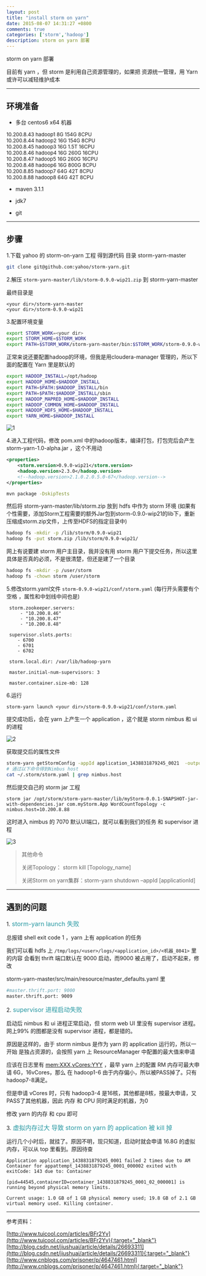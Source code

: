 ```yaml
---
layout: post
title: "install storm on yarn"
date: 2015-08-07 14:31:27 +0800
comments: true
categories: ['storm','hadoop']
description: storm on yarn 部署
---
```


storm on yarn 部署

<!--more-->

目前有 yarn ，但 storm 是利用自己资源管理的，如果把 资源统一管理，用 Yarn 或许可以减轻维护成本

---

## 环境准备

* 多台 centos6 x64 机器

<font size="2">
 10.200.8.43  hadoop1 8G 154G 8CPU
<br/>
 10.200.8.44  hadoop2 16G 154G 8CPU
<br/>
 10.200.8.45  hadoop3 16G 1.5T 16CPU
<br/>
 10.200.8.46  hadoop4 16G 260G 16CPU
<br/>
 10.200.8.47  hadoop5 16G 260G 16CPU
<br/>
 10.200.8.48  hadoop6 16G 800G 8CPU
<br/>
 10.200.8.85  hadoop7 64G 42T 8CPU
<br/>
 10.200.8.88  hadoop8 64G 42T 8CPU
</font>

* maven 3.1.1

* jdk7

* git

---

## 步骤

1.下载 yahoo 的 storm-on-yarn 工程 得到源代码 目录 storm-yarn-master

``` bash
git clone git@github.com:yahoo/storm-yarn.git
```

2.解压 ```storm-yarn-master/lib/storm-0.9.0-wip21.zip``` 到 storm-yarn-master

最终目录是

```
<your dir>/storm-yarn-master
<your dir>/storm-0.9.0-wip21
```

3.配置环境变量

``` bash
export STORM_WORK=<your dir>
export STORM_HOME=$STORM_WORK
export PATH=$STORM_WORK/storm-yarn-master/bin:$STORM_WORK/storm-0.9.0-wip21/bin:$PATH
```

正常来说还要配置hadoop的环境，但我是用cloudera-manager 管理的，所以下面的配置在 Yarn 里是默认的

``` bash
export HADOOP_INSTALL=/opt/hadoop
export HADOOP_HOME=$HADOOP_INSTALL
export PATH=$PATH:$HADOOP_INSTALL/bin
export PATH=$PATH:$HADOOP_INSTALL/sbin
export HADOOP_MAPRED_HOME=$HADOOP_INSTALL
export HADOOP_COMMON_HOME=$HADOOP_INSTALL
export HADOOP_HDFS_HOME=$HADOOP_INSTALL
export YARN_HOME=$HADOOP_INSTALL
```

![1](/images/storm/20150807/1.png)

4.进入工程代码，修改 pom.xml 中的hadoop版本，编译打包，打包完后会产生 storm-yarn-1.0-alpha.jar ，这个不用动

``` xml
<properties>
    <storm.version>0.9.0-wip21</storm.version>
    <hadoop.version>2.3.0</hadoop.version>
    <!--hadoop.version>2.1.0.2.0.5.0-67</hadoop.version-->
</properties>
```

``` bash
mvn package -DskipTests
```

然后将 storm-yarn-master/lib/storm.zip 放到 hdfs 中作为 storm 环境 (如果有个性需要，添加Storm工程需要的额外Jar包到storm-0.9.0-wip21的lib下，重新压缩成storm.zip文件，上传至HDFS的指定目录中)

``` bash
hadoop fs -mkdir -p /lib/storm/0.9.0-wip21
hadoop fs -put storm.zip /lib/storm/0.9.0-wip21/
```

网上有说要建 storm 用户主目录，我并没有用 storm 用户下提交任务，所以这里具体是否真的必须，不是很清楚，但还是建了一个目录

``` bash
hadoop fs -mkdir -p /user/storm
hadoop fs -chown storm /user/storm
```

5.修改storm.yaml文件 ```storm-0.9.0-wip21/conf/storm.yaml``` (每行开头需要有个空格 ，属性和中划线中间也是)

```
 storm.zookeeper.servers:
     - "10.200.8.46"
     - "10.200.8.47"
     - "10.200.8.48"

 supervisor.slots.ports:
    - 6700
    - 6701
    - 6702

 storm.local.dir: /var/lib/hadoop-yarn

 master.initial-num-supervisors: 3

 master.container.size-mb: 128

```

6.运行

```
storm-yarn launch <your dir>/storm-0.9.0-wip21/conf/storm.yaml
```

提交成功后，会在 yarn 上产生一个 application ，这个就是 storm nimbus 和 ui 的进程

![2](/images/storm/20150807/2.png)

获取提交后的属性文件

``` bash
storm-yarn getStormConfig -appId application_1438831879245_0021  -output ~/.storm/storm.yaml
# 通过以下命令得到Nimbus host
cat ~/.storm/storm.yaml | grep nimbus.host
```

然后提交自己的 storm jar 工程

```
storm jar /opt/storm/storm-yarn-master/lib/myStorm-0.0.1-SNAPSHOT-jar-with-dependencies.jar com.myStorm.App WordCountTopology -c nimbus.host=10.200.8.88
```

这时进入 nimbus 的 7070 默认UI端口，就可以看到我们的任务 和 supervisor 进程

![3](/images/storm/20150807/3.png)


>
> 其他命令
>
> 关闭Topology： storm kill [Topology_name]
>
> 关闭Storm on yarn集群：storm-yarn shutdown –appId [applicationId]

---

## 遇到的问题

1.<font color="#2798a2" size="3"> storm-yarn launch 失败 </font>

总报错 shell exit code 1 ，yarn 上有 application 的任务

我们可以看 hdfs 上 ```/tmp/logs/<user>/logs/<application_id>/<机器_8041>``` 里的内容 会看到 thrift 端口默认在 9000 启动，而9000 被占用了，启动不起来，修改

storm-yarn-master/src/main/resource/master_defaults.yaml 里

``` bash
#master.thrift.port: 9000
master.thrift.port: 9009
```

2.<font color="#2798a2" size="3"> supervisor 进程启动失败 </font>

启动后 nimbus 和 ui 进程正常启动，但 storm web UI 里没有 supervisor 进程。网上99% 的图都是没有 supervisor 进程，都是错的。

原因是这样的，由于 storm nimbus 是作为 yarn 的 application 运行的，所以一开始 是独占资源的，会按照 yarn 上 ResourceManager 中配置的最大值来申请

应该在日志里有 <mem:XXX,vCores:YYY> ，最早 yarn 上的配置 RM 内存可最大申请 6G，16vCores，那么 在 hadoop1-6 由于内存偏小，所以被PASS掉了。只有hadoop7-8满足。

但是申请 vCores 时，只有 hadoop3-4 是16核，其他都是8核，按最大申请，又PASS了其他机器，因此 内存 和 CPU 同时满足的机器，为0

修改 yarn 的内存 和 cpu 即可


3.<font color="#2798a2" size="3"> 虚拟内存过大 导致 storm on yarn 的 application 被 kill 掉 </font>

运行几个小时后，就挂了。原因不明，现只知道，启动时就会申请 16.8G 的虚拟内存，可以从 top 里看到。原因待查

```
Application application_1438831879245_0001 failed 2 times due to AM Container for appattempt_1438831879245_0001_000002 exited with exitCode: 143 due to: Container

[pid=44545,containerID=container_1438831879245_0001_02_000001] is running beyond physical memory limits.

Current usage: 1.0 GB of 1 GB physical memory used; 19.8 GB of 2.1 GB virtual memory used. Killing container.
```


---

参考资料：

[http://www.tuicool.com/articles/BFr2Yv](http://www.tuicool.com/articles/BFr2Yv){:target="_blank"}
[http://blog.csdn.net/jiushuai/article/details/26693311](http://blog.csdn.net/jiushuai/article/details/26693311){:target="_blank"}
[http://www.cnblogs.com/prisoner/p/4647461.html](http://www.cnblogs.com/prisoner/p/4647461.html){:target="_blank"}
